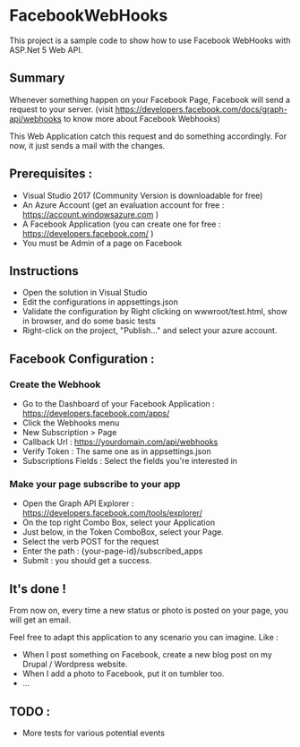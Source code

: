 # FacebookWebHooks

This project is a sample code to show how to use Facebook WebHooks with ASP.Net 5 Web API.


## Summary

Whenever something happen on your Facebook Page, Facebook will send a request to your server. (visit https://developers.facebook.com/docs/graph-api/webhooks to know more about Facebook Webhooks)

This Web Application catch this request and do something accordingly. For now, it just sends a mail with the changes.


## Prerequisites :

* Visual Studio 2017 (Community Version is downloadable for free)
* An Azure Account (get an evaluation account for free : https://account.windowsazure.com )
* A Facebook Application (you can create one for free : https://developers.facebook.com/ )
* You must be Admin of a page on Facebook


## Instructions

* Open the solution in Visual Studio
* Edit the configurations in appsettings.json
* Validate the configuration by Right clicking on wwwroot/test.html, show in browser, and do some basic tests
* Right-click on the project, "Publish..." and select your azure account. 


## Facebook Configuration :

### Create the Webhook

* Go to the Dashboard of your Facebook Application : https://developers.facebook.com/apps/
* Click the Webhooks menu
* New Subscription > Page
 * Callback Url : https://yourdomain.com/api/webhooks
 * Verify Token : The same one as in appsettings.json
 * Subscriptions Fields : Select the fields you're interested in
 
### Make your page subscribe to your app

* Open the Graph API Explorer : https://developers.facebook.com/tools/explorer/
* On the top right Combo Box, select your Application
* Just below, in the Token ComboBox, select your Page.
* Select the verb POST for the request
* Enter the path : {your-page-id}/subscribed_apps
* Submit : you should get a success.


## It's done !

From now on, every time a new status or photo is posted on your page, you will get an email.

Feel free to adapt this application to any scenario you can imagine. Like :
- When I post something on Facebook, create a new blog post on my Drupal / Wordpress website.
- When I add a photo to Facebook, put it on tumbler too.
- ...

## TODO :

* More tests for various potential events

 
